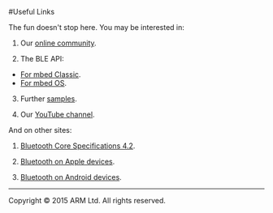 #Useful Links

The fun doesn't stop here. You may be interested in:

1. Our [online community](https://developer.mbed.org/teams/Bluetooth-Low-Energy/community/).

2. The BLE API:
 *  [For mbed Classic](http://developer.mbed.org/teams/Bluetooth-Low-Energy/code/BLE_API/).
 *  [For mbed OS](https://docs.mbed.com/docs/ble-api/en/master/api/index.html).

3. Further [samples](http://developer.mbed.org/teams/Bluetooth-Low-Energy/).

4. Our [YouTube channel](https://www.youtube.com/channel/UCNcxd73dSceKtU77XWMOg8A).

And on other sites:


1. [Bluetooth Core Specifications 4.2](https://www.bluetooth.org/en-us/specification/adopted-specifications).

2. [Bluetooth on Apple devices](https://developer.apple.com/bluetooth/).

3. [Bluetooth on Android devices](https://developer.android.com/guide/topics/connectivity/bluetooth-le.html).

______
Copyright © 2015 ARM Ltd. All rights reserved.
